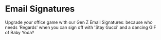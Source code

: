# Email Signatures

Upgrade your office game with our Gen Z Email Signatures: because who needs 'Regards' when you can sign off with 'Stay Gucci' and a dancing GIF of Baby Yoda?
